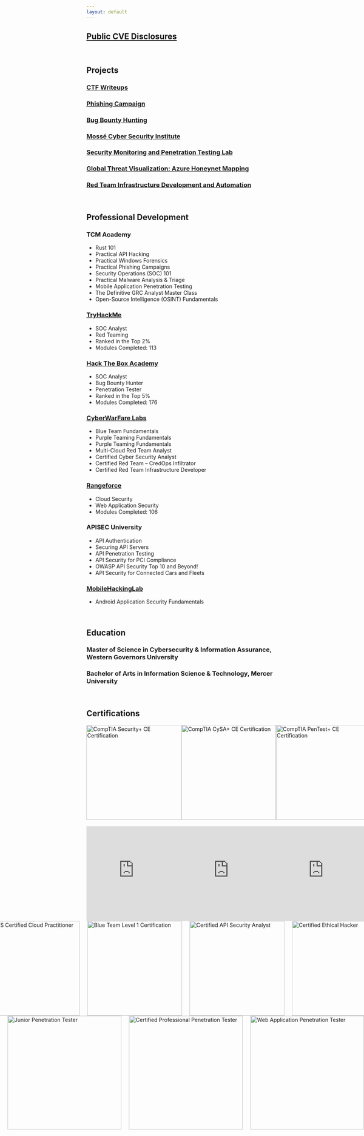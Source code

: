 ```yaml
---
layout: default 
---
```

## [Public CVE Disclosures](cve/index.md)

<br />

## Projects
### [CTF Writeups](./writeups/index.md)
### [Phishing Campaign]()
### [Bug Bounty Hunting](./bounty/index.md)
### [Mossé Cyber Security Institute](./mcsi/index.md)
### [Security Monitoring and Penetration Testing Lab]()
### [Global Threat Visualization: Azure Honeynet Mapping](./az-honeynet/index.md)
### [Red Team Infrastructure Development and Automation]()

<br />

## Professional Development

### TCM Academy
- Rust 101
- Practical API Hacking
- Practical Windows Forensics
- Practical Phishing Campaigns
- Security Operations (SOC) 101
- Practical Malware Analysis & Triage
- Mobile Application Penetration Testing
- The Definitive GRC Analyst Master Class
- Open-Source Intelligence (OSINT) Fundamentals


### [TryHackMe](https://tryhackme.com/p/Wcmoawq)
- SOC Analyst
- Red Teaming
- Ranked in the Top 2%
- Modules Completed: 113


### [Hack The Box Academy](./profdev/HTBAcademy.pdf)
- SOC Analyst
- Bug Bounty Hunter
- Penetration Tester
- Ranked in the Top 5%
- Modules Completed: 176

### [CyberWarFare Labs]()
- Blue Team Fundamentals
- Purple Teaming Fundamentals
- Purple Teaming Fundamentals
- Multi-Cloud Red Team Analyst
- Certified Cyber Security Analyst
- Certified Red Team – CredOps Infiltrator
- Certified Red Team Infrastructure Developer

  
### [Rangeforce](./profdev/Rangeforce.pdf)
- Cloud Security
- Web Application Security
- Modules Completed: 106


### APISEC University
- API Authentication
- Securing API Servers
- API Penetration Testing
- API Security for PCI Compliance
- OWASP API Security Top 10 and Beyond!
- API Security for Connected Cars and Fleets

### [MobileHackingLab]()
- Android Application Security Fundamentals


<br />

## Education
### Master of Science in Cybersecurity & Information Assurance, Western Governors University

### Bachelor of Arts in Information Science & Technology, Mercer University

<br />

## Certifications
<div style="display: flex; justify-content: space-around; align-items: center;">
  <img src="https://github.com/user-attachments/assets/7e448253-b8ce-4ab7-9217-4e7da44d9497" alt="CompTIA Security+ CE Certification" style="width: 250px; height: 250px; object-fit: cover; border:none;">
  <img src="https://github.com/user-attachments/assets/07bfa185-b5e6-4035-bc41-d2c5260b4c55" alt="CompTIA CySA+ CE Certification" style="width: 250px; height: 250px; object-fit: cover; border:none;">
  <img src="https://github.com/user-attachments/assets/e0e68578-d17b-45a9-939a-9648a6e7160a" alt="CompTIA PenTest+ CE Certification" style="width: 250px; height: 250px; object-fit: cover; border:none;">
  <img src="https://github.com/user-attachments/assets/3f98dd6d-1eb3-434f-911d-5afa84d18413" alt="CompTIA Cloud CE Certification" style="width: 250px; height: 250px; object-fit: cover; border:none;"> 
</div>
<br />
<div style="display: flex; justify-content: space-around;">
  <iframe src="https://api.accredible.com/v1/frontend/credential_website_embed_image/badge/89136967" width="250" height="250" style="border:none;"></iframe>
  <iframe src="https://api.accredible.com/v1/frontend/credential_website_embed_image/badge/88635015" width="250" height="250" style="border:none;"></iframe>
  <iframe src="https://api.accredible.com/v1/frontend/credential_website_embed_image/badge/87875612" width="250" height="250" style="border:none;"></iframe>
  <iframe src="https://api.accredible.com/v1/frontend/credential_website_embed_image/badge/62509156" width="250" height="250" style="border:none;"></iframe>
</div>

<div style="display: flex; justify-content: center;">
  <img src="https://github.com/user-attachments/assets/f449cd28-f1b8-400d-ac99-2a939670c754" alt="AWS Certified Cloud Practitioner" width="250" height="250" style="margin-left: 20px;">
  <img src="https://github.com/user-attachments/assets/ebda71a4-34ea-4b66-8bdd-c342b7d96c57" alt="Blue Team Level 1 Certification"  width="250" height="250" style="margin-left: 20px;" >
  <img src="https://github.com/user-attachments/assets/114f8e3a-4da4-440c-9ffc-6a83f6265af1" alt="Certified API Security Analyst"  width="250" height="250" style="margin-left: 20px;" >
  <img src="https://github.com/user-attachments/assets/c7e26ce4-34c7-40ff-b122-c0a24ca29ff9" alt="Certified Ethical Hacker"  width="250" height="250" style="margin-left: 20px;" >
</div>

<div style="display: flex; justify-content: center;">
  <img src="https://github.com/user-attachments/assets/7111b821-25e8-4f69-8768-9f8bab2eb405" alt="Junior Penetration Tester" width="300" height="300" style="margin-left: 20px;">
  <img src="https://github.com/user-attachments/assets/145ae1e8-fdd7-4fab-9605-340c6ceae84b" alt="Certified Professional Penetration Tester"  width="300" height="300" style="margin-left: 20px;" >
  <img src="https://github.com/user-attachments/assets/50fa0e98-f34e-4bb4-84d0-3fcb8c973240" alt="Web Application Penetration Tester"  width="300" height="300" style="margin-left: 20px;" >
</div>

  
  <script type="text/javascript" async src="//cdn.credly.com/assets/utilities/embed.js"></script>
